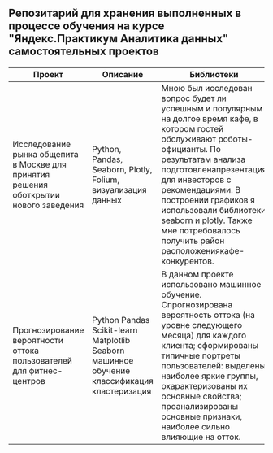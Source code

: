 ## Репозитарий для хранения выполненных в процессе обучения на курсе "Яндекс.Практикум Аналитика данных" самостоятельных проектов
Проект |Описание|Библиотеки 
-------------------- |---------------------|---------------------------
Исследование рынка общепита в Москве для принятия решения оботкрытии нового заведения|Python, Pandas, Seaborn, Plotly, Folium, визуализация данных|Мною был исследован вопрос будет ли успешным и популярным на долгое время кафе, в котором гостей обслуживают роботы-официанты. По результатам анализа подготовленапрезентация для инвесторов с рекомендациями. В построении графиков я использовали библиотеки seaborn и plotly. Также мне потребовалось получить район расположениякафе-конкурентов. 
Прогнозирование вероятности оттока пользователей для фитнес-центров|Python Pandas Scikit-learn Matplotlib Seaborn машинное обучение классификация кластеризация|В данном проекте использовано машинное обучение. Спрогнозирована вероятность оттока (на уровне следующего месяца) для каждого клиента; сформированы типичные портреты пользователей: выделены наиболее яркие группы, охарактеризованы их основные свойства; проанализированы основные признаки, наиболее сильно влияющие на отток.
